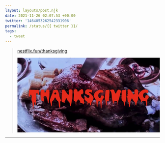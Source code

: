 ```yaml
---
layout: layouts/post.njk
date: 2021-11-26 02:07:53 +00:00
twitter: '1464053262542331906'
permalink: /status/{{ twitter }}/
tags: 
  - tweet
---
```


> [nestflix.fun/thanksgiving](https://nestflix.fun/thanksgiving/)
> 
> [![Thanksgiving](/img/thanksgiving-thumb-1200w.jpg)](https://nestflix.fun/thanksgiving/)

---
